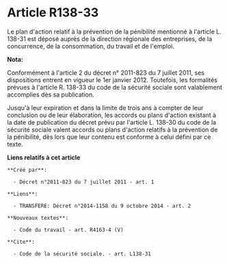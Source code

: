 # Article R138-33

Le plan d'action relatif à la prévention de la pénibilité mentionné à l'article L. 138-31 est déposé auprès de la direction
régionale des entreprises, de la concurrence, de la consommation, du travail et de l'emploi.

**Nota:**

Conformément à l'article 2 du décret n° 2011-823 du 7 juillet 2011, ses dispositions entrent en vigueur le 1er janvier 2012.
Toutefois, les formalités prévues à l'article R. 138-33 du code de la sécurité sociale sont valablement accomplies dès sa
publication.

Jusqu'à leur expiration et dans la limite de trois ans à compter de leur conclusion ou de leur élaboration, les accords ou
plans d'action existant à la date de publication du décret prévu par l'article L. 138-30 du code de la sécurité sociale
valent accords ou plans d'action relatifs à la prévention de la pénibilité, dès lors que leur contenu est conforme à celui
défini par ce texte.

**Liens relatifs à cet article**

	**Créé par**:

	  - Décret n°2011-823 du 7 juillet 2011 - art. 1

	**Liens**:

	  - TRANSFERE: Décret n°2014-1158 du 9 octobre 2014 - art. 2

	**Nouveaux textes**:

	  - Code du travail - art. R4163-4 (V)

	**Cite**:

	  - Code de la sécurité sociale. - art. L138-31
